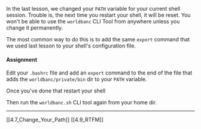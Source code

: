 In the last lesson, we changed your ```PATH``` variable for your current shell session. 
Trouble is, the next time you restart your shell, it will be reset.
You won't be able to use the ```worldbanc``` CLI Tool from anywhere unless you change it
permanently.

The most common way to do this is to add the same ```export``` command that we used
last lesson to your shell's configuration file.

#### Assignment
Edit your ```.bashrc``` file and add an ```export``` command to the end of the file that adds the
```worldbanc/private/bin``` dir to your ```PATH``` variable.

Once you've done that restart your shell

Then run the ```worldbanc.sh``` CLI tool again from your home dir.

---
[[4.7_Change_Your_Path]]
[[4.9_RTFM]]